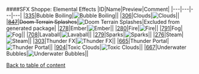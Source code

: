 ####SFX Shoppe: Elemental Effects
|ID|Name|Preview|Comment|
|---|---|---|---|
|[335](https://github.com/alexey-lysiuk/Realm667-AAA-Cache/raw/master/0335.zip)|Bubble Boiling|![Bubble Boiling](http://www.realm667.com//images/content/repository/sfxshoppe/BubbleBoiling.png)||
|[306](https://github.com/alexey-lysiuk/Realm667-AAA-Cache/raw/master/0306.zip)|Clouds|![Clouds](http://www.realm667.com//images/content/repository/sfxshoppe/cloudspawner.png)||
|~~[847](https://github.com/alexey-lysiuk/Realm667-AAA-Cache/raw/master/0847.zip)~~|~~Doom Terrain Splashes~~|![Doom Terrain Splashes](http://www.realm667.com//images/content/repository/sfxshoppe/DoomTerrains.png)|Excluded from generated package|
|[278](https://github.com/alexey-lysiuk/Realm667-AAA-Cache/raw/master/0278.zip)|Ember|![Ember](http://www.realm667.com//images/content/repository/sfxshoppe/EmberSpawner.png)||
|[280](https://github.com/alexey-lysiuk/Realm667-AAA-Cache/raw/master/0280.zip)|Fire|![Fire](http://www.realm667.com//images/content/repository/sfxshoppe/Fire.png)||
|[791](https://github.com/alexey-lysiuk/Realm667-AAA-Cache/raw/master/0791.zip)|Fog|![Fog](http://www.realm667.com//images/content/repository/sfxshoppe/FogSpawner.png)||
|[708](https://github.com/alexey-lysiuk/Realm667-AAA-Cache/raw/master/0708.zip)|Lavaball|![Lavaball](http://www.realm667.com//images/content/repository/sfxshoppe/LavaBallSpawner.png)||
|[279](https://github.com/alexey-lysiuk/Realm667-AAA-Cache/raw/master/0279.zip)|Sparks|![Sparks](http://www.realm667.com//images/content/repository/sfxshoppe/SparkSpawner.png)||
|[276](https://github.com/alexey-lysiuk/Realm667-AAA-Cache/raw/master/0276.zip)|Steam|![Steam](http://www.realm667.com//images/content/repository/sfxshoppe/steam.png)||
|[303](https://github.com/alexey-lysiuk/Realm667-AAA-Cache/raw/master/0303.zip)|Thunder FX|![Thunder FX](http://www.realm667.com//images/content/repository/sfxshoppe/T667ThunFX.png)||
|[665](https://github.com/alexey-lysiuk/Realm667-AAA-Cache/raw/master/0665.zip)|Thunder Portal|![Thunder Portal](http://www.realm667.com//images/content/repository/sfxshoppe/TPortal.png)||
|[904](https://github.com/alexey-lysiuk/Realm667-AAA-Cache/raw/master/0904.zip)|Toxic Clouds|![Toxic Clouds](http://www.realm667.com//images/content/repository/sfxshoppe/ToxicClouds.png)||
|[667](https://github.com/alexey-lysiuk/Realm667-AAA-Cache/raw/master/0667.zip)|Underwater Bubbles|![Underwater Bubbles](http://www.realm667.com//images/content/repository/sfxshoppe/Bubbles.png)||

[Back to table of content](../readme.md)
